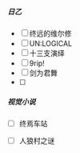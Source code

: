 ##### 日乙
- [ ] 终远的维尔修
- [ ] UN:LOGICAL
- [ ] 十三支演绎
- [ ] 9rip!
- [ ] 剑为君舞
- [ ] 


##### 视觉小说
- [ ] 终焉车站
- [ ] 人狼村之谜





